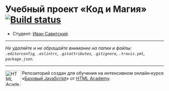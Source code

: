 # Учебный проект «Код и Магия» [![Build status][travis-image]][travis-url]

* Студент: [Иван Савитский](https://up.htmlacademy.ru/javascript/10/user/309949).

---

_Не удаляйте и не обращайте внимание на папки и файлы:_<br>
_`.editorconfig`, `.eslintrc`, `.gitattributes`, `.gitignore`, `.travis.yml`, `package.json`._

---

<a href="https://htmlacademy.ru/intensive/javascript"><img align="left" width="50" height="50" title="HTML Academy" src="https://up.htmlacademy.ru/static/img/intensive/javascript/logo-for-github.svg"></a>

Репозиторий создан для обучения на интенсивном онлайн‑курсе «[Базовый JavaScript](https://htmlacademy.ru/intensive/javascript)» от [HTML Academy](https://htmlacademy.ru).

[travis-image]: https://travis-ci.org/htmlacademy-javascript/309949-code-and-magick.svg?branch=master
[travis-url]: https://travis-ci.org/htmlacademy-javascript/309949-code-and-magick
